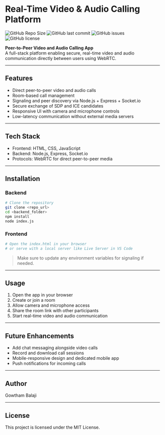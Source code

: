 # Real-Time Video & Audio Calling Platform

![GitHub Repo Size](https://img.shields.io/github/repo-size/JoYBoy7214/peer-peer-video-chat) 
![GitHub last commit](https://img.shields.io/github/last-commit/JoYBoy7214/peer-peer-video-chat)
![GitHub issues](https://img.shields.io/github/issues/JoYBoy7214/peer-peer-video-chat)
![GitHub license](https://img.shields.io/github/license/JoYBoy7214/peer-peer-video-chat)

**Peer-to-Peer Video and Audio Calling App**  
A full-stack platform enabling secure, real-time video and audio communication directly between users using WebRTC.

---

## Features

- Direct peer-to-peer video and audio calls  
- Room-based call management  
- Signaling and peer discovery via Node.js + Express + Socket.io  
- Secure exchange of SDP and ICE candidates  
- Responsive UI with camera and microphone controls  
- Low-latency communication without external media servers  

---

## Tech Stack

- Frontend: HTML, CSS, JavaScript  
- Backend: Node.js, Express, Socket.io  
- Protocols: WebRTC for direct peer-to-peer media  

---

## Installation

### Backend

```bash
# Clone the repository
git clone <repo_url>
cd <backend_folder>
npm install
node index.js
```

### Frontend

```bash
# Open the index.html in your browser
# or serve with a local server like Live Server in VS Code
```

> Make sure to update any environment variables for signaling if needed.

---

## Usage

1. Open the app in your browser  
2. Create or join a room  
3. Allow camera and microphone access  
4. Share the room link with other participants  
5. Start real-time video and audio communication  

---

## Future Enhancements

- Add chat messaging alongside video calls  
- Record and download call sessions  
- Mobile-responsive design and dedicated mobile app  
- Push notifications for incoming calls  

---

## Author

Gowtham Balaji  

---

## License

This project is licensed under the MIT License.


